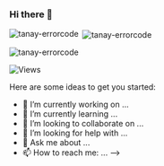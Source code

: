 ### Hi there 👋


<p><img align="left" src="https://github-readme-stats.vercel.app/api/top-langs?username=tanay-errorcode&show_icons=true&theme=tokyonight&locale=en&layout=compact" alt="tanay-errorcode" /></p>

<p>&nbsp;<img align="center" src="https://github-readme-stats.vercel.app/api?username=tanay-errorcode&show_icons=true&theme=radical&locale=en" alt="tanay-errorcode" /></p>

<p><img align="center" src="https://github-readme-streak-stats.herokuapp.com/?user=tanay-errorcode&theme=tokyonight" alt="tanay-errorcode" /></p>

![Views](https://komarev.com/ghpvc/?username=Tanay-ErrorCode&label=PROFILE+VIEWS&color=ff69b4&style=for-the-badge)

Here are some ideas to get you started:

- 🔭 I’m currently working on ...
- 🌱 I’m currently learning ...
- 👯 I’m looking to collaborate on ...
- 🤔 I’m looking for help with ...
- 💬 Ask me about ...
- 📫 How to reach me: ...
-->
